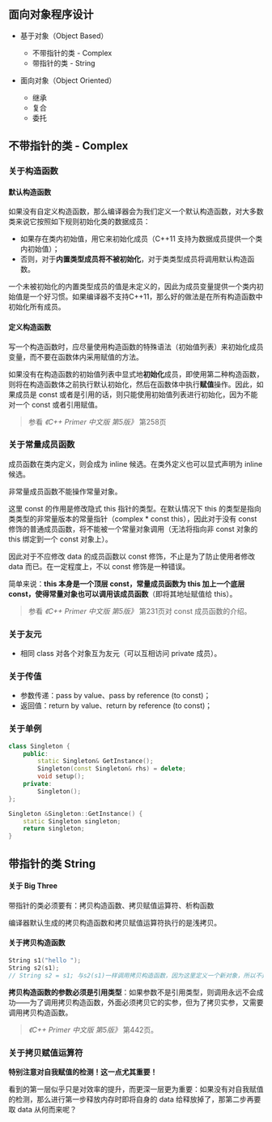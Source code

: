## 面向对象程序设计

- 基于对象（Object Based）
  - 不带指针的类 - Complex
  - 带指针的类 - String

- 面向对象（Object Oriented）
  - 继承
  - 复合
  - 委托

## 不带指针的类 - Complex

### 关于构造函数

#### 默认构造函数

如果没有自定义构造函数，那么编译器会为我们定义一个默认构造函数，对大多数类来说它按照如下规则初始化类的数据成员：

+ 如果存在类内初始值，用它来初始化成员（C++11 支持为数据成员提供一个类内初始值）；
+ 否则，对于**内置类型成员将不被初始化**，对于类类型成员将调用默认构造函数。

一个未被初始化的内置类型成员的值是未定义的，因此为成员变量提供一个类内初始值是一个好习惯。如果编译器不支持C++11，那么好的做法是在所有构造函数中初始化所有成员。

#### 定义构造函数

写一个构造函数时，应尽量使用构造函数的特殊语法（初始值列表）来初始化成员变量，而不要在函数体内采用赋值的方法。

如果没有在构造函数的初始值列表中显式地**初始化**成员，即使用第二种构造函数，则将在构造函数体之前执行默认初始化，然后在函数体中执行**赋值**操作。因此，如果成员是 const 或者是引用的话，则只能使用初始值列表进行初始化，因为不能对一个 const 或者引用赋值。

> 参看 *《C++ Primer 中文版 第5版》* 第258页

### 关于常量成员函数

成员函数在类内定义，则会成为 inline 候选。在类外定义也可以显式声明为 inline 候选。

非常量成员函数不能操作常量对象。

这里 const 的作用是修改隐式 this 指针的类型。在默认情况下 this 的类型是指向类类型的非常量版本的常量指针（complex * const this），因此对于没有 const 修饰的普通成员函数，将不能被一个常量对象调用（无法将指向非 const 对象的 this 绑定到一个 const 对象上）。

因此对于不应修改 data 的成员函数以 const 修饰，不止是为了防止使用者修改 data 而已。在一定程度上，不以 const 修饰是一种错误。

简单来说：**this 本身是一个顶层 const，常量成员函数为 this 加上一个底层 const，使得常量对象也可以调用该成员函数**（即将其地址赋值给 this）。

> 参看 *《C++ Primer 中文版 第5版》* 第231页对 const 成员函数的介绍。

### 关于友元

+ 相同 class 对各个对象互为友元（可以互相访问 private 成员）。

### 关于传值

- 参数传递：pass by value、pass by reference (to const)；
- 返回值：return by value、return by reference (to const)；

### 关于单例

```c++
class Singleton {
    public:
    	static Singleton& GetInstance();
    	Singleton(const Singleton& rhs) = delete;
    	void setup();
    private:
    	Singleton();
};

Singleton &Singleton::GetInstance() {
    static Singleton singleton;
    return singleton;
}
```

## 带指针的类 String

#### 关于 Big Three

带指针的类必须要有：拷贝构造函数、拷贝赋值运算符、析构函数

编译器默认生成的拷贝构造函数和拷贝赋值运算符执行的是浅拷贝。

#### 关于拷贝构造函数

```cpp
String s1("hello ");
String s2(s1);
// String s2 = s1; 与s2(s1)一样调用拷贝构造函数，因为这里定义一个新对象，所以不是拷贝赋值
```

**拷贝构造函数的参数必须是引用类型**：如果参数不是引用类型，则调用永远不会成功——为了调用拷贝构造函数，外面必须拷贝它的实参，但为了拷贝实参，又需要调用拷贝构造函数。

> *《C++ Primer 中文版 第5版》* 第442页。

### 关于拷贝赋值运算符

**特别注意对自我赋值的检测！这一点尤其重要！**

看到的第一层似乎只是对效率的提升，而更深一层更为重要：如果没有对自我赋值的检测，那么进行第一步释放内存时即将自身的 data 给释放掉了，那第二步再要取 data 从何而来呢？
